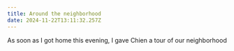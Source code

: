 ```yaml
---
title: Around the neighborhood
date: 2024-11-22T13:11:32.257Z
---
```


As soon as I got home this evening, I gave Chien a tour of our neighborhood
